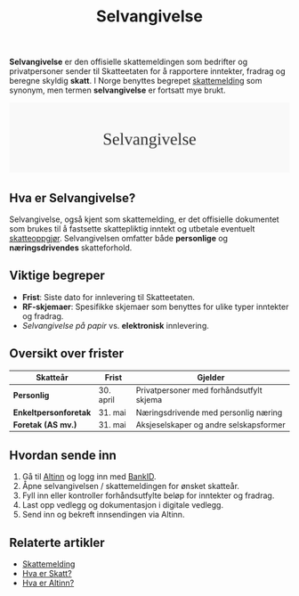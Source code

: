 ﻿---
title: "Selvangivelse"
seoTitle: "Selvangivelse"
description: '**Selvangivelse** er den offisielle skattemeldingen som bedrifter og privatpersoner sender til Skatteetaten for å rapportere inntekter, fradrag og beregne skyl...'
---

**Selvangivelse** er den offisielle skattemeldingen som bedrifter og privatpersoner sender til Skatteetaten for å rapportere inntekter, fradrag og beregne skyldig **skatt**. I Norge benyttes begrepet [skattemelding](/blogs/regnskap/skattemelding "Skattemelding - Komplett Guide til Utfylling og Innlevering") som synonym, men termen **selvangivelse** er fortsatt mye brukt.

![Selvangivelse](selvangivelse-image.svg)

## Hva er Selvangivelse?

Selvangivelse, også kjent som skattemelding, er det offisielle dokumentet som brukes til å fastsette skattepliktig inntekt og utbetale eventuelt [skatteoppgjør](/blogs/regnskap/skatteoppgjor "Skatteoppgjør Guide: Prosess, Tidslinje og Viktige Frister"). Selvangivelsen omfatter både **personlige** og **næringsdrivendes** skatteforhold.

## Viktige begreper

* **Frist**: Siste dato for innlevering til Skatteetaten.
* **RF-skjemaer**: Spesifikke skjemaer som benyttes for ulike typer inntekter og fradrag.
* *Selvangivelse på papir* vs. **elektronisk** innlevering.

## Oversikt over frister

| Skatteår                | Frist      | Gjelder                                 |
|-------------------------|------------|-----------------------------------------|
| **Personlig**           | 30. april  | Privatpersoner med forhåndsutfylt skjema |
| **Enkeltpersonforetak** | 31. mai    | Næringsdrivende med personlig næring    |
| **Foretak (AS mv.)**    | 31. mai    | Aksjeselskaper og andre selskapsformer  |

## Hvordan sende inn

1. Gå til [Altinn](/blogs/regnskap/hva-er-altinn "Hva er Altinn? Digital Skatteportalen") og logg inn med [BankID](/blogs/regnskap/bankid "BankID - Sikker autentisering").
2. Åpne selvangivelsen / skattemeldingen for ønsket skatteår.
3. Fyll inn eller kontroller forhåndsutfylte beløp for inntekter og fradrag.
4. Last opp vedlegg og dokumentasjon i digitale vedlegg.
5. Send inn og bekreft innsendingen via Altinn.

## Relaterte artikler

* [Skattemelding](/blogs/regnskap/skattemelding "Skattemelding - Komplett Guide til Utfylling og Innlevering")
* [Hva er Skatt?](/blogs/regnskap/hva-er-skatt "Hva er Skatt? Komplett Guide til Bedriftsskatt, MVA og Skatteplanlegging")
* [Hva er Altinn?](/blogs/regnskap/hva-er-altinn "Hva er Altinn? Digital Skatteportalen")









